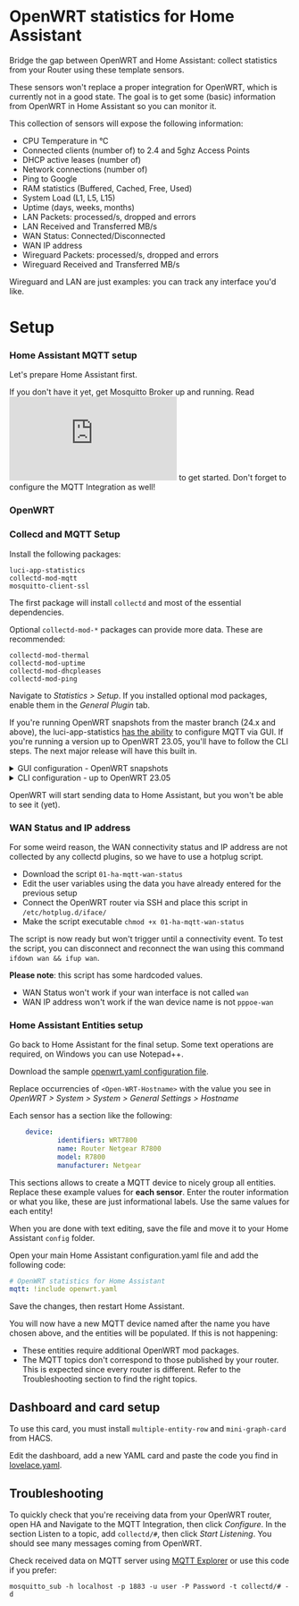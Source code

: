
# OpenWRT statistics for Home Assistant

Bridge the gap between OpenWRT and Home Assistant: collect statistics from your Router using these template sensors.

These sensors won't replace a proper integration for OpenWRT, which is currently not in a good state. The goal is to get some (basic) information from OpenWRT in Home Assistant so you can monitor it.

This collection of sensors will expose the following information:

- CPU Temperature in °C
- Connected clients (number of) to 2.4 and 5ghz Access Points
- DHCP active leases (number of)
- Network connections (number of)
- Ping to Google
- RAM statistics (Buffered, Cached, Free, Used)
- System Load (L1, L5, L15)
- Uptime (days, weeks, months)
- LAN Packets: processed/s, dropped and errors
- LAN Received and Transferred MB/s
- WAN Status: Connected/Disconnected
- WAN IP address
- Wireguard Packets: processed/s, dropped and errors
- Wireguard Received and Transferred MB/s

Wireguard and LAN are just examples: you can track any interface you'd like.

# Setup
### Home Assistant MQTT setup
Let's prepare Home Assistant first.

If you don't have it yet, get Mosquitto Broker up and running. Read ![the official docs](https://github.com/home-assistant/addons/blob/174f8e66d0eaa26f01f528beacbde0bd111b711c/mosquitto/DOCS.md) to get started. Don't forget to configure the MQTT Integration as well!

### OpenWRT
### Collecd and MQTT Setup

Install the following packages:

    luci-app-statistics 
    collectd-mod-mqtt
    mosquitto-client-ssl

The first package will install `collectd` and most of the essential dependencies.

Optional `collectd-mod-*` packages can provide more data. These are recommended:

    collectd-mod-thermal
    collectd-mod-uptime
    collectd-mod-dhcpleases
    collectd-mod-ping

Navigate to *Statistics > Setup*. If you installed optional mod packages, enable them in the *General Plugin* tab.

If you're running OpenWRT snapshots from the master branch (24.x and above), the luci-app-statistics [has the ability](https://github.com/openwrt/luci/commit/8bf5646459e229c1d01736f7c45f3b1c9bf3058f) to configure MQTT via GUI. If you're running a version up to OpenWRT 23.05, you'll have to follow the CLI steps. The next major release will have this built in.
<details>
     <summary>GUI configuration - OpenWRT snapshots</summary>
    
In the *Output Plugins* Tab, enable *Mqtt* and click on Configure. Then click Add, and enter the following Details:
- Name - `OpenWRT` or what you like
- Host - this is your Home Assistant IP
- Port - `1883` if you're using the default port
- User - your MQTT User
- Password - your MQTT password
- Prefix - `collectd`

Save and apply changes.  

</details>


<details>
     <summary>CLI configuration - up to OpenWRT 23.05</summary>
Connect to your OpenWRT router via SSH, create a new folder called `conf.d` in `/etc/collectd/`

Using your favourite editor, create a new file in conf.d called `mqtt.conf`

Add this configuration to the file, and edit the lines:
* `Host` replace this with your Home Assistant IP
* `User` replace this with your MQTT User
* `Password` replace this with your MQTT password
   
```shell
LoadPlugin mqtt
<Plugin "mqtt">
  <Publish "OpenWRT">
    Host "192.168.1.101"
    Port "1883"
    User "mqtt_openwrt"
    Password "MySuperSafePW2!@"
    ClientId "OpenWRT"
    Prefix "collectd"
    Retain true
  </Publish>
</Plugin>
```

Restart collectd on OpenWRT by executing `service collectd restart`.
</details>

OpenWRT will start sending data to Home Assistant, but you won't be able to see it (yet).

### WAN Status and IP address

For some weird reason, the WAN connectivity status and IP address are not collected by any collectd plugins, so we have to use a hotplug script.  
- Download the script `01-ha-mqtt-wan-status`
- Edit the user variables using the data you have already entered for the previous setup
- Connect the OpenWRT router via SSH and place this script in `/etc/hotplug.d/iface/`
- Make the script executable `chmod +x 01-ha-mqtt-wan-status`

The script is now ready but won't trigger until a connectivity event.
To test the script, you can disconnect and reconnect the wan using this command `ifdown wan && ifup wan`.

**Please note**: this script has some hardcoded values. 
- WAN Status won't work if your wan interface is not called `wan`
- WAN IP address won't work if the wan device name is not `pppoe-wan`

### Home Assistant Entities setup

Go back to Home Assistant for the final setup.
Some text operations are required, on Windows you can use Notepad++.

Download the sample [openwrt.yaml configuration file](openwrt.yaml).

Replace occurrencies of `<Open-WRT-Hostname>` with the value you see in *OpenWRT > System > System > General Settings > Hostname*

Each sensor has a section like the following:

```yaml
    device:
            identifiers: WRT7800
            name: Router Netgear R7800
            model: R7800
            manufacturer: Netgear
```

This sections allows to create a MQTT device to nicely group all entities. Replace these example values for **each sensor**. Enter the router information or what you like, these are just informational labels. Use the same values for each entity!

When you are done with text editing, save the file and move it to your Home Assistant `config` folder.

Open your main Home Assistant configuration.yaml file and add the following code:
```yaml
# OpenWRT statistics for Home Assistant
mqtt: !include openwrt.yaml
```
Save the changes, then restart Home Assistant.

You will now have a new MQTT device named after the name you have chosen above, and the entities will be populated. If this is not happening:
- These entities require additional OpenWRT mod packages.
- The MQTT topics don't correspond to those published by your router. This is expected since every router is different. Refer to the Troubleshooting section to find the right topics.

## Dashboard and card setup

To use this card, you must install `multiple-entity-row` and `mini-graph-card` from HACS.

Edit the dashboard, add a new YAML card and paste the code you find in [lovelace.yaml](lovelace.yaml).

## Troubleshooting

To quickly check that you're receiving data from your OpenWRT router, open HA and Navigate to the MQTT Integration, then click *Configure*. In the section Listen to a topic, add `collectd/#`, then click *Start Listening*. You should see many messages coming from OpenWRT.

Check received data on MQTT server using  [MQTT Explorer](https://community.home-assistant.io/t/addon-mqtt-explorer-new-version/603739)  or use this code if you prefer:

    mosquitto_sub -h localhost -p 1883 -u user -P Password -t collectd/# -d
